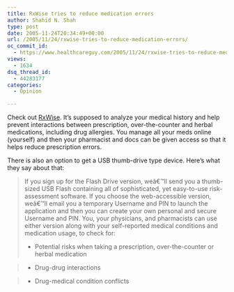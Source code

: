 ```yaml
---
title: RxWise tries to reduce medication errors
author: Shahid N. Shah
type: post
date: 2005-11-24T20:34:49+00:00
url: /2005/11/24/rxwise-tries-to-reduce-medication-errors/
oc_commit_id:
  - https://www.healthcareguy.com/2005/11/24/rxwise-tries-to-reduce-medication-errors/1478768934
views:
  - 1634
dsq_thread_id:
  - 44283177
categories:
  - Opinion

---
```

Check out [RxWise][1]. It&#8217;s supposed to analyze your medical history and help prevent interactions between prescription, over-the-counter and herbal medications, including drug allergies. You manage all your meds online (yourself) and then your pharmacist and docs can be given access so that it helps reduce prescription errors.

There is also an option to get a USB thumb-drive type device. Here&#8217;s what they say about that:

> If you sign up for the Flash Drive version, weâ€™ll send you a thumb-sized USB Flash containing all of sophisticated, yet easy-to-use risk-assessment software. If you choose the web-accessible version, weâ€™ll email you a temporary Username and PIN to launch the application and then you can create your own personal and secure Username and PIN. You, your physicians, and pharmacists can use either version along with your self-reported medical conditions and medication usage, to check for:
> 
> * Potential risks when taking a prescription, over-the-counter or herbal medication
      
> * Drug-drug interactions
      
> * Drug-medical condition conflicts

 [1]: http://www.rxwise.com/